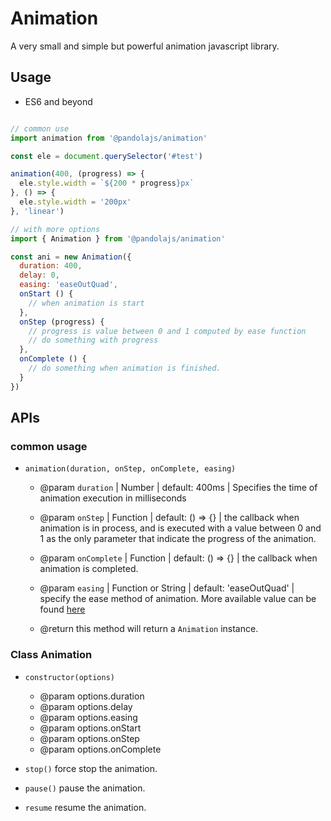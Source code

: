 # Animation

A very small and simple but powerful animation javascript library.

## Usage

- ES6 and beyond

```javascript

// common use
import animation from '@pandolajs/animation'

const ele = document.querySelector('#test')

animation(400, (progress) => {
  ele.style.width = `${200 * progress}px`
}, () => {
  ele.style.width = '200px'
}, 'linear')

// with more options
import { Animation } from '@pandolajs/animation'

const ani = new Animation({
  duration: 400,
  delay: 0,
  easing: 'easeOutQuad',
  onStart () {
    // when animation is start
  },
  onStep (progress) {
    // progress is value between 0 and 1 computed by ease function
    // do something with progress
  },
  onComplete () {
    // do something when animation is finished.
  }
})
```

## APIs

### common usage

- `animation(duration, onStep, onComplete, easing)`

  - @param `duration` | Number | default: 400ms | Specifies the time of animation execution in milliseconds
  - @param `onStep` | Function | default: () => {} | the callback when animation is in process, and is executed with a value between 0 and 1 as the only parameter that indicate the progress of the animation.
  - @param `onComplete` | Function | default: () => {} | the callback when animation is completed.
  - @param `easing` | Function or String | default: 'easeOutQuad' | specify the ease method of animation. More available value can be found [here](../easing/README.md)

  - @return this method will return a `Animation` instance.

### Class Animation

- `constructor(options)`

  - @param options.duration
  - @param options.delay
  - @param options.easing
  - @param options.onStart
  - @param options.onStep
  - @param options.onComplete

- `stop()` force stop the animation.

- `pause()` pause the animation.

- `resume` resume the animation.

